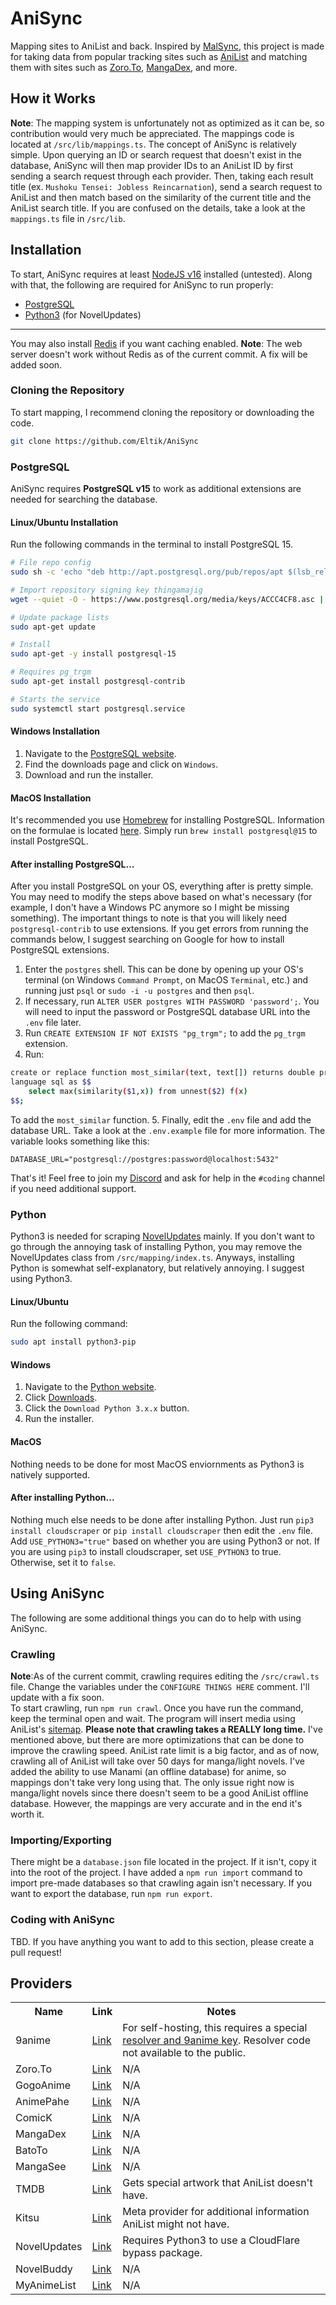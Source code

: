 # AniSync
Mapping sites to AniList and back.
Inspired by [MalSync](https://malsync.moe), this project is made for taking data from popular tracking sites such as [AniList](https://anilist.co) and matching them with sites such as [Zoro.To](https://zoro.to), [MangaDex](https://mangadex.org), and more.

## How it Works
<b>Note</b>: The mapping system is unfortunately not as optimized as it can be, so contribution would very much be appreciated. The mappings code is located at `/src/lib/mappings.ts`.
The concept of AniSync is relatively simple. Upon querying an ID or search request that doesn't exist in the database, AniSync will then map provider IDs to an AniList ID by first sending a search request through each provider. Then, taking each result title (ex. `Mushoku Tensei: Jobless Reincarnation`), send a search request to AniList and then match based on the similarity of the current title and the AniList search title. If you are confused on the details, take a look at the `mappings.ts` file in `/src/lib`.

## Installation
To start, AniSync requires at least [NodeJS v16](http://nodejs.org) installed (untested). Along with that, the following are required for AniSync to run properly:
- [PostgreSQL](https://www.postgresql.org)
- [Python3](https://www.python.org) (for NovelUpdates)
------
You may also install [Redis](https://redis.io) if you want caching enabled. **Note**: The web server doesn't work without Redis as of the current commit. A fix will be added soon.

### Cloning the Repository
To start mapping, I recommend cloning the repository or downloading the code.
```bash
git clone https://github.com/Eltik/AniSync
```

### PostgreSQL
AniSync requires <b>PostgreSQL v15</b> to work as additional extensions are needed for searching the database.
#### Linux/Ubuntu Installation
Run the following commands in the terminal to install PostgreSQL 15.
```bash
# File repo config
sudo sh -c 'echo "deb http://apt.postgresql.org/pub/repos/apt $(lsb_release -cs)-pgdg main" > /etc/apt/sources.list.d/pgdg.list'

# Import repository signing key thingamajig
wget --quiet -O - https://www.postgresql.org/media/keys/ACCC4CF8.asc | sudo apt-key add -

# Update package lists
sudo apt-get update

# Install
sudo apt-get -y install postgresql-15
```
```bash
# Requires pg_trgm
sudo apt-get install postgresql-contrib

# Starts the service
sudo systemctl start postgresql.service
```
#### Windows Installation
1. Navigate to the [PostgreSQL website](https://www.postgresql.org).
2. Find the downloads page and click on `Windows`.
3. Download and run the installer.
#### MacOS Installation
It's recommended you use [Homebrew](https://brew.sh) for installing PostgreSQL. Information on the formulae is located [here](https://formulae.brew.sh/formula/postgresql@15). Simply run `brew install postgresql@15` to install PostgreSQL.

#### After installing PostgreSQL...
After you install PostgreSQL on your OS, everything after is pretty simple. You may need to modify the steps above based on what's necessary (for example, I don't have a Windows PC anymore so I might be missing something). The important things to note is that you will likely need `postgresql-contrib` to use extensions. If you get errors from running the commands below, I suggest searching on Google for how to install PostgreSQL extensions.
1. Enter the `postgres` shell. This can be done by opening up your OS's terminal (on Windows `Command Prompt`, on MacOS `Terminal`, etc.) and running just `psql` or `sudo -i -u postgres` and then `psql`.
2. If necessary, run `ALTER USER postgres WITH PASSWORD 'password';`. You will need to input the password or PostgreSQL database URL into the `.env` file later.
3. Run `CREATE EXTENSION IF NOT EXISTS "pg_trgm";` to add the `pg_trgm` extension.
4. Run:
```bash
create or replace function most_similar(text, text[]) returns double precision
language sql as $$
    select max(similarity($1,x)) from unnest($2) f(x)
$$;
```
To add the `most_similar` function.
5. Finally, edit the `.env` file and add the database URL. Take a look at the `.env.example` file for more information. The variable looks something like this:
```
DATABASE_URL="postgresql://postgres:password@localhost:5432"
```
That's it! Feel free to join my [Discord](https://discord.gg/F87wYBtnkC) and ask for help in the `#coding` channel if you need additional support.

### Python
Python3 is needed for scraping [NovelUpdates](https://novelupdates.com) mainly. If you don't want to go through the annoying task of installing Python, you may remove the NovelUpdates class from `/src/mapping/index.ts`. Anyways, installing Python is somewhat self-explanatory, but relatively annoying. I suggest using Python3.
#### Linux/Ubuntu
Run the following command:
```bash
sudo apt install python3-pip
```
#### Windows
1. Navigate to the [Python website](https://python.org).
2. Click [Downloads](https://www.python.org/downloads/).
3. Click the `Download Python 3.x.x` button.
4. Run the installer.
#### MacOS
Nothing needs to be done for most MacOS enviornments as Python3 is natively supported.

#### After installing Python...
Nothing much else needs to be done after installing Python. Just run `pip3 install cloudscraper` or `pip install cloudscraper` then edit the `.env` file. Add `USE_PYTHON3="true"` based on whether you are using Python3 or not. If you are using `pip3` to install cloudscraper, set `USE_PYTHON3` to true. Otherwise, set it to `false`.

## Using AniSync
The following are some additional things you can do to help with using AniSync.
### Crawling
<b>Note</b>:As of the current commit, crawling requires editing the `/src/crawl.ts` file. Change the variables under the `CONFIGURE THINGS HERE` comment. I'll update with a fix soon.
<br />
To start crawling, run `npm run crawl`. Once you have run the command, keep the terminal open and wait. The program will insert media using AniList's [sitemap](https://anilist.co/sitemap/anime-0.xml). **Please note that crawling takes a REALLY long time.** I've mentioned above, but there are more optimizations that can be done to improve the crawling speed. AniList rate limit is a big factor, and as of now, crawling all of AniList will take over 50 days for manga/light novels. I've added the ability to use Manami (an offline database) for anime, so mappings don't take very long using that. The only issue right now is manga/light novels since there doesn't seem to be a good AniList offline database. However, the mappings are very accurate and in the end it's worth it.
### Importing/Exporting
There might be a `database.json` file located in the project. If it isn't, copy it into the root of the project. I have added a `npm run import` command to import pre-made databases so that crawling again isn't necessary. If you want to export the database, run `npm run export`.
### Coding with AniSync
TBD. If you have anything you want to add to this section, please create a pull request!

## Providers
<table>
    <tr>
        <th>Name</th>
        <th>Link</th>
        <th>Notes</th>
    </tr>
    <tr>
        <td>9anime</td>
        <td><a href="https://9anime.pl/">Link</a></td>
        <td>For self-hosting, this requires a special <a href="https://discord.gg/DSRPwj3Ams">resolver and 9anime key</a>. Resolver code not available to the public.</td>
    </tr>
    <tr>
        <td>Zoro.To</td>
        <td><a href="https://zoro.to/">Link</a></td>
        <td>N/A</td>
    </tr>
    <tr>
        <td>GogoAnime</td>
        <td><a href="https://www.gogoanime.dk/">Link</a></td>
        <td>N/A</td>
    </tr>
    <tr>
        <td>AnimePahe</td>
        <td><a href="https://animepahe.com/">Link</a></td>
        <td>N/A</td>
    </tr>
    <tr>
        <td>ComicK</td>
        <td><a href="https://comick.app/">Link</a></td>
        <td>N/A</td>
    </tr>
    <tr>
        <td>MangaDex</td>
        <td><a href="https://mangadex.org/">Link</a></td>
        <td>N/A</td>
    </tr>
    <tr>
        <td>BatoTo</td>
        <td><a href="https://bato.to/">Link</a></td>
        <td>N/A</td>
    </tr>
    <tr>
        <td>MangaSee</td>
        <td><a href="https://mangasee123.com/">Link</a></td>
        <td>N/A</td>
    </tr>
    <tr>
        <td>TMDB</td>
        <td><a href="https://themoviedb.org/">Link</a></td>
        <td>Gets special artwork that AniList doesn't have.</td>
    </tr>
    <tr>
        <td>Kitsu</td>
        <td><a href="https://kitsu.io/">Link</a></td>
        <td>Meta provider for additional information AniList might not have.</td>
    </tr>
    <tr>
        <td>NovelUpdates</td>
        <td><a href="https://novelupdates.com/">Link</a></td>
        <td>Requires Python3 to use a CloudFlare bypass package.</td>
    </tr>
    <tr>
        <td>NovelBuddy</td>
        <td><a href="https://novelbuddy.com/">Link</a></td>
        <td>N/A</td>
    </tr>
    <tr>
        <td>MyAnimeList</td>
        <td><a href="https://myanimelist.com/">Link</a></td>
        <td>N/A</td>
    </tr>
</table>